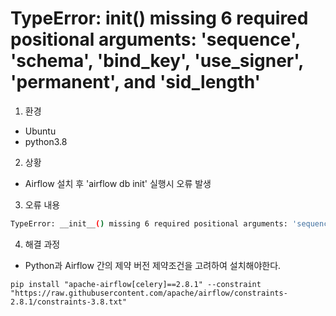 # TypeError: __init__() missing 6 required positional arguments: 'sequence', 'schema', 'bind_key', 'use_signer', 'permanent', and 'sid_length'

1. 환경

- Ubuntu
- python3.8

2. 상황

- Airflow 설치 후 'airflow db init' 실행시 오류 발생

3. 오류 내용

```bash
TypeError: __init__() missing 6 required positional arguments: 'sequence', 'schema', 'bind_key', 'use_signer', 'permanent', and 'sid_length'
```

4. 해결 과정

- Python과 Airflow 간의 제약 버전 제약조건을 고려하여 설치해야한다.

```
pip install "apache-airflow[celery]==2.8.1" --constraint "https://raw.githubusercontent.com/apache/airflow/constraints-2.8.1/constraints-3.8.txt"
```

